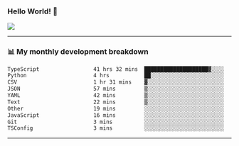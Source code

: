 ### Hello World! 👋

<a>
  <img align="center" src="https://github-readme-stats.vercel.app/api?username=megatunger&count_private=true&include_all_commits=true&bg_color=30,56CCF2,2F80ED&title_color=fff&text_color=fff" />
</a>

------
### 📊 My monthly development breakdown

<!--START_SECTION:waka-->

```txt
TypeScript                 41 hrs 32 mins  ████████████████████▓░░░░   83.01 %
Python                     4 hrs           ██░░░░░░░░░░░░░░░░░░░░░░░   08.01 %
CSV                        1 hr 31 mins    ▓░░░░░░░░░░░░░░░░░░░░░░░░   03.04 %
JSON                       57 mins         ▒░░░░░░░░░░░░░░░░░░░░░░░░   01.90 %
YAML                       42 mins         ▒░░░░░░░░░░░░░░░░░░░░░░░░   01.43 %
Text                       22 mins         ▒░░░░░░░░░░░░░░░░░░░░░░░░   00.76 %
Other                      19 mins         ░░░░░░░░░░░░░░░░░░░░░░░░░   00.63 %
JavaScript                 16 mins         ░░░░░░░░░░░░░░░░░░░░░░░░░   00.55 %
Git                        3 mins          ░░░░░░░░░░░░░░░░░░░░░░░░░   00.12 %
TSConfig                   3 mins          ░░░░░░░░░░░░░░░░░░░░░░░░░   00.12 %
```

<!--END_SECTION:waka-->

------
